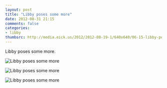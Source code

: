```yaml
---
layout: post
title: "Libby poses some more"
date: 2012-08-31 21:15
comments: false
categories: 
- libby
thumbsrc: http://media.eick.us/2012/2012-08-19-1/640x640/06-15-libby-poses--2012-06-15at19-23-55.jpg
---
```

Libby poses some more.

![Libby poses some more](http://media.eick.us/media/photographs/2012/2012-08-19-1/06-15-libby-poses--2012-06-15at19-23-55.jpg)


![Libby poses some more](http://media.eick.us/media/photographs/2012/2012-08-19-1/06-15-libby-poses--2012-06-15at19-23-24.jpg)


![Libby poses some more](http://media.eick.us/media/photographs/2012/2012-08-19-1/06-15-libby-poses--2012-06-15at19-20-58.jpg)

